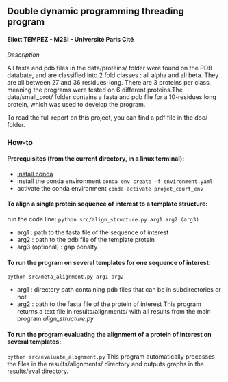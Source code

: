 ## Double dynamic programming threading program
#### Eliott TEMPEZ - M2BI - Université Paris Cité

*Description*

All fasta and pdb files in the data/proteins/ folder were found on the PDB databate, and are classified into 2 fold classes : all alpha and all beta. They are all between 27 and 36 residues-long. There are 3 proteins per class, meaning the programs were tested on 6 different proteins.The data/small_prot/ folder contains a fasta and pdb file for a 10-residues long protein, which was used to develop the program.

To read the full report on this project, you can find a pdf file in the doc/ folder.


### How-to
#### Prerequisites (from the current directory, in a linux terminal):
* [install conda](https://conda.io/projects/conda/en/latest/user-guide/install/index.html)
* install the conda environment
`conda env create -f environment.yaml`
* activate the conda environment
`conda activate projet_court_env`

#### To align a single protein sequence of interest to a template structure:
run the code line:
`python src/align_structure.py arg1 arg2 (arg3)`
* arg1 : path to the fasta file of the sequence of interest
* arg2 : path to the pdb file of the template protein
* arg3 (optional) : gap penalty

#### To run the program on several templates for one sequence of interest:
`python src/meta_alignment.py arg1 arg2`
* arg1 : directory path containing pdb files that can be in subdirectories or not
* arg2 : path to the fasta file of the protein of interest
This program returns a text file in results/alignments/ with all results from the main program *align_structure.py*

#### To run the program evaluating the alignment of a protein of interest on several templates:
`python src/evaluate_alignment.py`
This program automatically processes the files in the results/alignments/ directory and outputs graphs in the results/eval directory.
